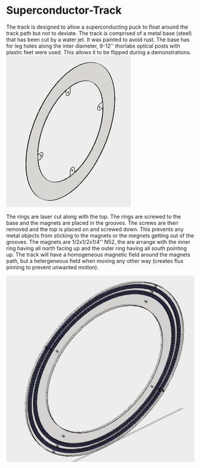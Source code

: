 # Superconductor-Track
The track is designed to allow a superconducting puck to float around the track path but not to deviate. The track is comprised of a metal base (steel) that has been cut by a water jet.  It was painted to avoid rust.  The base has for leg holes along the inter diameter, 9-12'' thorlabs optical posts with plastic feet were used.  This allows it to be flipped during a demonstrations.  
![picture](base.png)

The rings are laser cut along with the top.  The rings are screwed to the base and the magnets are placed in the grooves.  The screws are then removed and the top is placed on and screwed down. This prevents any metal objects from sticking to the magnets or the megnets getting out of the grooves.  The magnets are 1/2x1/2x1/4'' N52, the are arrange with the inner ring having all north facing up and the outer ring having all south pointing up.  The track will have a homogeneous magnetic field around the magnets path, but a hetergeneous field when moving any other way (creates flux pinning to prevent unwanted motion).

![picture](spacers_cover.png)
